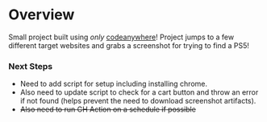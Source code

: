 # Overview
Small project built using _only_ [codeanywhere](https://codeanywhere.com)! Project jumps to a few different target websites and grabs a screenshot for trying to find a PS5!

### Next Steps
- Need to add script for setup including installing chrome. 
- Also need to update script to check for a cart button and throw an error if not found (helps prevent the need to download screenshot artifacts). 
- ~~Also need to run GH Action on a schedule if possible~~